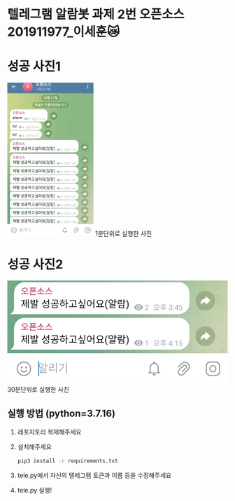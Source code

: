 # 텔레그램 알람봇 과제 2번 오픈소스 201911977_이세훈😿


# 성공 사진1
![분할 성공 사진1 ](results/1.png)
1분단위로 실행한 사진

# 성공 사진2
![분할 성공 사진2 ](results/3.png)
30분단위로 실행한 사진

## 실행 방법 (python=3.7.16)
1. 레포지토리 복제해주세요

2. 설치해주세요
   ```bash
   pip3 install -r requirements.txt
   ```
3. tele.py에서 자신의 텔레그램 토큰과 이름 등을 수정해주세요
4. tele.py 실행!
